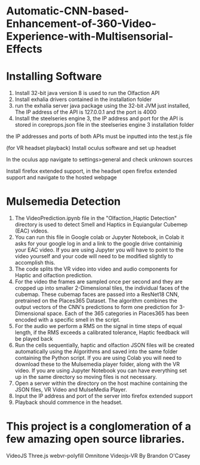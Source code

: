 # Automatic-CNN-based-Enhancement-of-360-Video-Experience-with-Multisensorial-Effects

# Installing Software 

1. Install 32-bit java version 8 is used to run the Olfaction API
2. Install exhalia drivers contained in the installation folder  
3. run the exhalia server java package using the 32-bit JVM just installed, The IP address of the 
API is 127.0.0.1 and the port is 4000
4. Install the steelseries engine 3, the IP address and port 
for the API is stored in coreprops.json file in the steelseries engine 3 installation folder

the IP addresses and ports of both APIs must be inputted into the test.js file

(for VR headset playback)
Install oculus software and set up headset

In the oculus app navigate to settings>general and check unknown sources

Install firefox extended support, in the headset open firefox extended support and navigate to the hosted webpage

# Mulsemedia Detection

1.  The VideoPrediction.ipynb file in the "Olfaction_Haptic Detection" directory is used to detect Smell and Haptics in Equiangular Cubemep (EAC) videos.
2.  You can run this file in Google colab or Jupyter Notebook, in Colab it asks for your google log in and a link to the google drive containinig your EAC video. If you are using Jupyter you will have to point to the video yourself and your code will need to be modified slightly to accomplish this.
3.  The code splits the VR video into video and audio components for Haptic and olfaction prediction.
4.  For the video the frames are sampled once per second and they are cropped up into smaller 2-Dimensional tiles, the individual faces of the cubemap. These cubemap faces are passed into a ResNet18 CNN, pretrained on the Places365 Dataset. The algorithm combines the output vectors of the CNN's predictions to form one prediction for 3-Dimensional space. Each of the 365 categories in Places365 has been encoded with a specific smell in the script. 
5.  For the audio we perform a RMS on the signal in time steps of equal length, if the RMS exceeds a calibrated tolerance, Haptic feedback will be played back
6.  Run the cells sequentially, haptic and olfaction JSON files will be created automatically using the Algorithms and saved into the same folder containing the Python script. If you are using Colab you will need to download these to the Mulsemedia player folder, along with the VR video. If you are using Jupyter Notebook you can have everything set up in the same directory so moving files is not necessary.
7.  Open a server within the directory on the host machine containing the JSON files, VR Video and MulseMedia Player.
8.  Input the IP address and port of the server into firefox extended support
9.  Playback should commence in the headset.

# This project is a conglomeration of a few amazing open source libraries.

VideoJS
Three.js
webvr-polyfill
Omnitone
Videojs-VR By Brandon O'Casey
